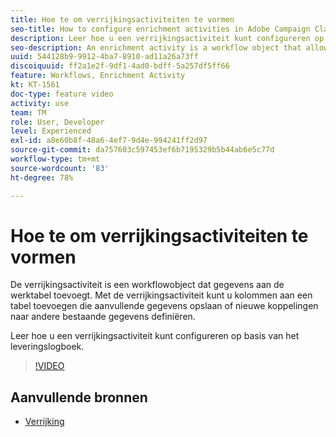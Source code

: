 ```yaml
---
title: Hoe te om verrijkingsactiviteiten te vormen
seo-title: How to configure enrichment activities in Adobe Campaign Classic
description: Leer hoe u een verrijkingsactiviteit kunt configureren op basis van het leveringslogboek.
seo-description: An enrichment activity is a workflow object that allows the user to add data to the working table. With an enrichment, you can add columns to that table to hold additional data OR define new links from that working table to other existing data.   This video explains how to configure an enrichment activity based on delivery log information.
uuid: 544128b9-9912-4ba7-8910-ad11a26a73ff
discoiquuid: ff2a1e2f-9df1-4ad0-bdff-5a257df5ff66
feature: Workflows, Enrichment Activity
kt: KT-1561
doc-type: feature video
activity: use
team: TM
role: User, Developer
level: Experienced
exl-id: a8e60b8f-48a6-4ef7-9d4e-994241ff2d97
source-git-commit: da757603c597453ef6b7195329b5b44ab6e5c77d
workflow-type: tm+mt
source-wordcount: '83'
ht-degree: 78%

---
```


# Hoe te om verrijkingsactiviteiten te vormen

De verrijkingsactiviteit is een workflowobject dat gegevens aan de werktabel toevoegt. Met de verrijkingsactiviteit kunt u kolommen aan een tabel toevoegen die aanvullende gegevens opslaan of nieuwe koppelingen naar andere bestaande gegevens definiëren.

Leer hoe u een verrijkingsactiviteit kunt configureren op basis van het leveringslogboek.

>[!VIDEO](https://video.tv.adobe.com/v/25193?quality=12)

## Aanvullende bronnen

* [Verrijking](https://experienceleague.adobe.com/docs/campaign-classic/using/automating-with-workflows/targeting-activities/enrichment.html)

